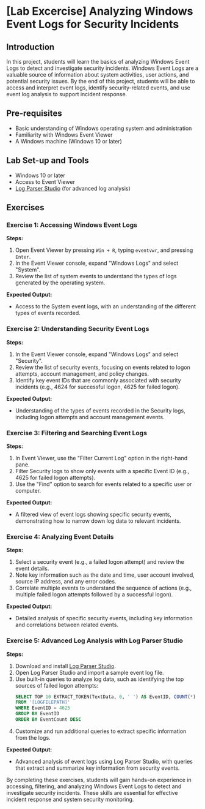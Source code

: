 # [Lab Excercise] Analyzing Windows Event Logs for Security Incidents

## Introduction
In this project, students will learn the basics of analyzing Windows Event Logs to detect and investigate security incidents. Windows Event Logs are a valuable source of information about system activities, user actions, and potential security issues. By the end of this project, students will be able to access and interpret event logs, identify security-related events, and use event log analysis to support incident response.

## Pre-requisites
- Basic understanding of Windows operating system and administration
- Familiarity with Windows Event Viewer
- A Windows machine (Windows 10 or later)

## Lab Set-up and Tools
- Windows 10 or later
- Access to Event Viewer
- [Log Parser Studio](https://www.microsoft.com/en-us/download/details.aspx?id=24659) (for advanced log analysis)

## Exercises

### Exercise 1: Accessing Windows Event Logs

**Steps:**

1. Open Event Viewer by pressing `Win + R`, typing `eventvwr`, and pressing `Enter`.
2. In the Event Viewer console, expand "Windows Logs" and select "System".
3. Review the list of system events to understand the types of logs generated by the operating system.

**Expected Output:**
- Access to the System event logs, with an understanding of the different types of events recorded.

### Exercise 2: Understanding Security Event Logs

**Steps:**

1. In the Event Viewer console, expand "Windows Logs" and select "Security".
2. Review the list of security events, focusing on events related to logon attempts, account management, and policy changes.
3. Identify key event IDs that are commonly associated with security incidents (e.g., 4624 for successful logon, 4625 for failed logon).

**Expected Output:**
- Understanding of the types of events recorded in the Security logs, including logon attempts and account management events.

### Exercise 3: Filtering and Searching Event Logs

**Steps:**

1. In Event Viewer, use the "Filter Current Log" option in the right-hand pane.
2. Filter Security logs to show only events with a specific Event ID (e.g., 4625 for failed logon attempts).
3. Use the "Find" option to search for events related to a specific user or computer.

**Expected Output:**
- A filtered view of event logs showing specific security events, demonstrating how to narrow down log data to relevant incidents.

### Exercise 4: Analyzing Event Details

**Steps:**

1. Select a security event (e.g., a failed logon attempt) and review the event details.
2. Note key information such as the date and time, user account involved, source IP address, and any error codes.
3. Correlate multiple events to understand the sequence of actions (e.g., multiple failed logon attempts followed by a successful logon).

**Expected Output:**
- Detailed analysis of specific security events, including key information and correlations between related events.

### Exercise 5: Advanced Log Analysis with Log Parser Studio

**Steps:**

1. Download and install [Log Parser Studio](https://www.microsoft.com/en-us/download/details.aspx?id=24659).
2. Open Log Parser Studio and import a sample event log file.
3. Use built-in queries to analyze log data, such as identifying the top sources of failed logon attempts:
    ```sql
    SELECT TOP 10 EXTRACT_TOKEN(TextData, 0, ' ') AS EventID, COUNT(*) AS EventCount
    FROM '[LOGFILEPATH]'
    WHERE EventID = 4625
    GROUP BY EventID
    ORDER BY EventCount DESC
    ```
4. Customize and run additional queries to extract specific information from the logs.

**Expected Output:**
- Advanced analysis of event logs using Log Parser Studio, with queries that extract and summarize key information from security events.

By completing these exercises, students will gain hands-on experience in accessing, filtering, and analyzing Windows Event Logs to detect and investigate security incidents. These skills are essential for effective incident response and system security monitoring.
